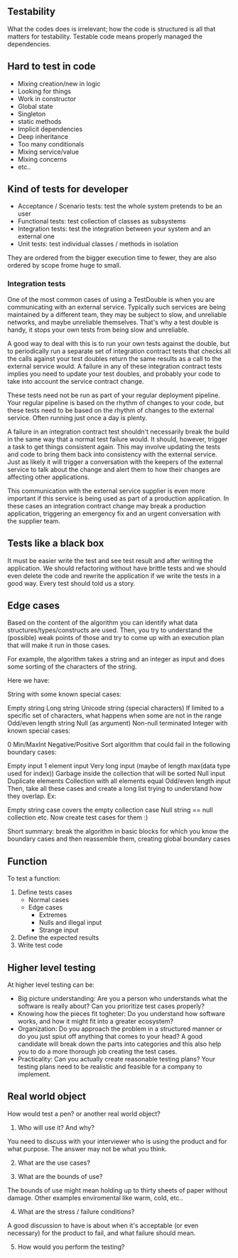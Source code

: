 ## Testability
What the codes does is irrelevant; how the code is structured is all that matters for testability. Testable code means properly managed the dependencies.

## Hard to test in code
- Mixing creation/new in logic
- Looking for things
- Work in constructor
- Global state
- Singleton
- static methods
- Implicit dependencies
- Deep inheritance
- Too many conditionals
- Mixing service/value
- Mixing concerns
- etc..

## Kind of tests for developer
- Acceptance / Scenario tests: test the whole system pretends to be an user
- Functional tests: test collection of classes as subsystems
- Integration tests: test the integration between your system and an external one
- Unit tests: test individual classes / methods in isolation

They are ordered from the bigger execution time to fewer, they are also ordered by scope frome huge to small.

### Integration tests

One of the most common cases of using a TestDouble is when you are communicating with an external service. Typically such services are being maintained by a different team, they may be subject to slow, and unreliable networks, and maybe unreliable themselves. That's why a test double is handy, it stops your own tests from being slow and unreliable. 

A good way to deal with this is to run your own tests against the double, but to periodically run a separate set of integration contract tests that checks all the calls against your test doubles return the same results as a call to the external service would. A failure in any of these integration contract tests implies you need to update your test doubles, and probably your code to take into account the service contract change.

These tests need not be run as part of your regular deployment pipeline. Your regular pipeline is based on the rhythm of changes to your code, but these tests need to be based on the rhythm of changes to the external service. Often running just once a day is plenty.

A failure in an integration contract test shouldn't necessarily break the build in the same way that a normal test failure would. It should, however, trigger a task to get things consistent again. This may involve updating the tests and code to bring them back into consistency with the external service. Just as likely it will trigger a conversation with the keepers of the external service to talk about the change and alert them to how their changes are affecting other applications.

This communication with the external service supplier is even more important if this service is being used as part of a production application. In these cases an integration contract change may break a production application, triggering an emergency fix and an urgent conversation with the supplier team.

## Tests like a black box
It must be easier write the test and see test result and after writing the application. We should refactoring without have brittle tests and we should even delete the code and rewrite the application if we write the tests in a good way.
Every test should told us a story.

## Edge cases
Based on the content of the algorithm you can identify what data structures/types/constructs are used. Then, you try to understand the (possible) weak points of those and try to come up with an execution plan that will make it run in those cases.

For example, the algorithm takes a string and an integer as input and does some sorting of the characters of the string.

Here we have:

String with some known special cases:

Empty string
Long string
Unicode string (special characters)
If limited to a specific set of characters, what happens when some are not in the range
Odd/even length string
Null (as argument)
Non-null terminated
Integer with known special cases:

0
Min/MaxInt
Negative/Positive
Sort algorithm that could fail in the following boundary cases:

Empty input
1 element input
Very long input (maybe of length max(data type used for index))
Garbage inside the collection that will be sorted
Null input
Duplicate elements
Collection with all elements equal
Odd/even length input
Then, take all these cases and create a long list trying to understand how they overlap. Ex:

Empty string case covers the empty collection case
Null string == null collection
etc.
Now create test cases for them :)

Short summary: break the algorithm in basic blocks for which you know the boundary cases and then reassemble them, creating global boundary cases

## Function
To test a function:

1. Define tests cases
   - Normal cases
   - Edge cases
     - Extremes
     - Nulls and illegal input
     - Strange input
2. Define the expected results
3. Write test code

## Higher level testing
At higher level testing can be:
- Big picture understanding: Are you a person who understands what the software is really about? Can you prioritize test cases properly?
- Knowing how the pieces fit togheter: Do you understand how software works, and how it might fit into a greater ecosystem?
- Organization: Do you approach the problem in a structured manner or do you just spiut off anything that comes to your head? A good candidate will break down the parts into categories and this also help you to do a more thorough job creating the test cases.
- Practicality: Can you actually create reasonable testing plans? Your testing plans need to be realistic and feasible for a company to implement.

## Real world object
How would test a pen? or another real world object?

1. Who will use it? And why?

You need to discuss with your interviewer who is using the product and for what purpose. The answer may not be what you think.

2. What are the use cases?

3. What are the bounds of use?

The bounds of use might mean holding up to thirty sheets of paper without damage. Other examples enviromental like warm, cold, etc..

4. What are the stress / failure conditions?

A good discussion to have is about when it's acceptable (or even necessary) for the product to fail, and what failure should mean.

5. How would you perform the testing?
